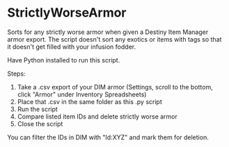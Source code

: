 # StrictlyWorseArmor
Sorts for any strictly worse armor when given a Destiny Item Manager armor export. The script doesn't sort any exotics or items with tags so that it doesn't get filled with your infusion fodder.

Have Python installed to run this script.

Steps:
1. Take a .csv export of your DIM armor (Settings, scroll to the bottom, click "Armor" under Inventory Spreadsheets)
2. Place that .csv in the same folder as this .py script
3. Run the script
4. Compare listed item IDs and delete strictly worse armor
5. Close the script

You can filter the IDs in DIM with "Id:XYZ" and mark them for deletion.
